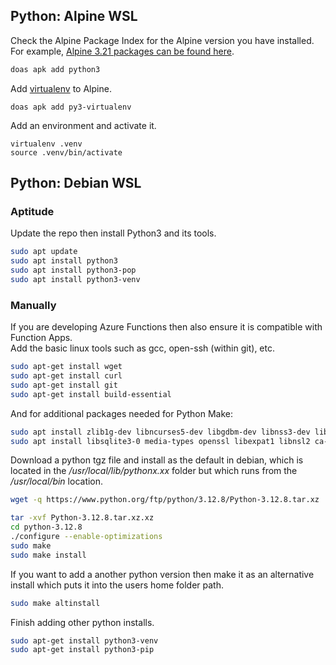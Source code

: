 ## Python: Alpine WSL
Check the Alpine Package Index for the Alpine version you have installed.  For example, [Alpine 3.21 packages can be found here](https://pkgs.alpinelinux.org/packages?name=python*&branch=v3.21&repo=&arch=x86_64&origin=&flagged=&maintainer=).  
```bash
doas apk add python3
```

Add [virtualenv](https://virtualenv.pypa.io/en/latest/user_guide.html) to Alpine. 
```
doas apk add py3-virtualenv
```
Add an environment and activate it.  
```
virtualenv .venv
source .venv/bin/activate
```

## Python: Debian WSL
### Aptitude
Update the repo then install Python3 and its tools.  
```bash
sudo apt update
sudo apt install python3
sudo apt install python3-pop
sudo apt install python3-venv
```

### Manually
If you are developing Azure Functions then also ensure it is compatible with Function Apps.  
Add the basic linux tools such as gcc, open-ssh (within git), etc.  
```bash
sudo apt-get install wget
sudo apt-get install curl
sudo apt-get install git
sudo apt-get install build-essential
```

And for additional packages needed for Python Make:
```bash
sudo apt install zlib1g-dev libncurses5-dev libgdbm-dev libnss3-dev libssl-dev libreadline-dev libffi-dev libbz2-dev
sudo apt install libsqlite3-0 media-types openssl libexpat1 libnsl2 ca-certificates
```

Download a python tgz file and install as the default in debian, which is located in the */usr/local/lib/pythonx.xx* folder but which runs from the */usr/local/bin* location.    
```bash
wget -q https://www.python.org/ftp/python/3.12.8/Python-3.12.8.tar.xz

tar -xvf Python-3.12.8.tar.xz.xz
cd python-3.12.8
./configure --enable-optimizations
sudo make
sudo make install
```
If you want to add a another python version then make it as an alternative install which puts it into the users home folder path.  
```bash
sudo make altinstall
```

Finish adding other python installs.  
```bash
sudo apt-get install python3-venv
sudo apt-get install python3-pip
```
